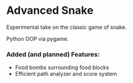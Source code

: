 # Advanced Snake
Experimental take on the classic game of snake.

Python OOP via pygame. 

### Added (and planned) Features: 
- Food bombs surrounding food blocks
- Efficient path analyzer and score system
